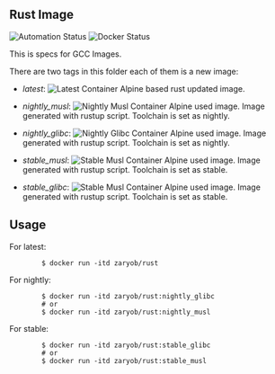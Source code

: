 Rust Image
----------

![Automation Status](https://img.shields.io/docker/cloud/automated/zaryob/gcc?logo=docker&style=flat-square)
![Docker Status](https://img.shields.io/docker/cloud/build/zaryob/gcc?logo=docker&style=flat-square)

This is specs for GCC Images.

There are two tags in this folder each of them is a new image:

* *latest*: ![Latest Container](https://img.shields.io/docker/image-size/zaryob/rust/latest?color=green&label=%22latest%22%20image%20size&logo=codesandbox) Alpine based rust updated image.

* *nightly_musl*: ![Nightly Musl Container](https://img.shields.io/docker/image-size/zaryob/rust/nightly_musl?color=green&label=%22nightly_musl%22%20image%20size&logo=codesandbox) Alpine used image. Image generated with rustup script. Toolchain is set as nightly.

* *nightly_glibc*: ![Nightly Glibc Container](https://img.shields.io/docker/image-size/zaryob/rust/nightly_glibc?color=green&label=%22nightly_glibc%22%20image%20size&logo=codesandbox) Alpine used image. Image generated with rustup script. Toolchain is set as nightly.

* *stable_musl*: ![Stable Musl Container](https://img.shields.io/docker/image-size/zaryob/rust/stable_musl?color=green&label=%22stable_musl%22%20image%20size&logo=codesandbox) Alpine used image. Image generated with rustup script. Toolchain is set as stable.

* *stable_glibc*: ![Stable Musl Container](https://img.shields.io/docker/image-size/zaryob/rust/stable_glibc?color=green&label=%22stable_glibc%22%20image%20size&logo=codesandbox) Alpine used image. Image generated with rustup script. Toolchain is set as stable.

Usage
-----

For latest:

```shell
        $ docker run -itd zaryob/rust
```

For nightly:

```shell
        $ docker run -itd zaryob/rust:nightly_glibc
        # or
        $ docker run -itd zaryob/rust:nightly_musl
```

For stable:

```shell
        $ docker run -itd zaryob/rust:stable_glibc
        # or
        $ docker run -itd zaryob/rust:stable_musl
```
